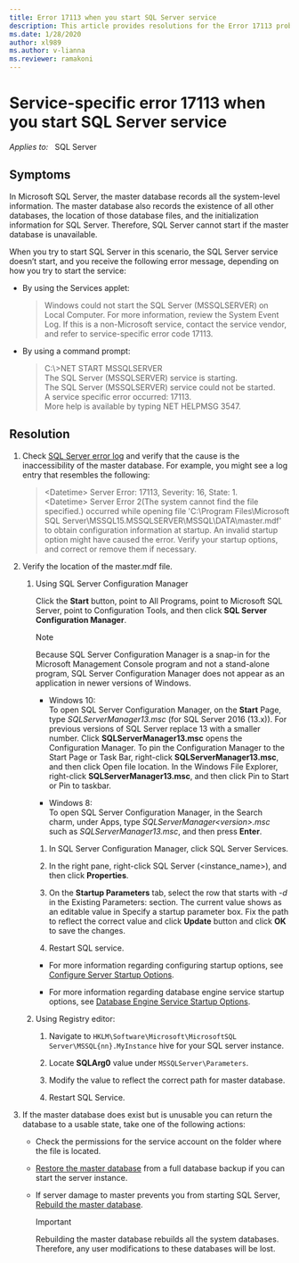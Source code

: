 ```yaml
---
title: Error 17113 when you start SQL Server service
description: This article provides resolutions for the Error 17113 problem that occurs when you start SQL Server service.
ms.date: 1/28/2020
author: xl989
ms.author: v-lianna
ms.reviewer: ramakoni
---
```


# Service-specific error 17113 when you start SQL Server service

_Applies to:_ &nbsp; SQL Server

## Symptoms

In Microsoft SQL Server, the master database records all the system-level information. The master database also records the existence of all other databases, the location of those database files, and the initialization information for SQL Server. Therefore, SQL Server cannot start if the master database is unavailable.

When you try to start SQL Server in this scenario, the SQL Server service doesn’t start, and you receive the following error message, depending on how you try to start the service:

- By using the Services applet:

    > Windows could not start the SQL Server (MSSQLSERVER) on Local Computer. For more information, review the System Event Log. If this is a non-Microsoft service, contact the service vendor, and refer to service-specific error code 17113.

- By using a command prompt:

    > C:\\>NET START MSSQLSERVER  
    The SQL Server (MSSQLSERVER) service is starting.  
    The SQL Server (MSSQLSERVER) service could not be started.  
    A service specific error occurred: 17113.  
    More help is available by typing NET HELPMSG 3547.

## Resolution

1. Check [SQL Server error log](https://docs.microsoft.com/sql/tools/configuration-manager/viewing-the-sql-server-error-log) and verify that the cause is the inaccessibility of the master database. For example, you might see a log entry that resembles the following:

    > \<Datetime> Server      Error: 17113, Severity: 16, State: 1.  
    \<Datetime> Server      Error 2(The system cannot find the file specified.) occurred while opening file 'C:\Program Files\Microsoft SQL Server\MSSQL15.MSSQLSERVER\MSSQL\DATA\master.mdf' to obtain configuration information at startup. An invalid startup option might have caused the error. Verify your startup options, and correct or remove them if necessary.

2. Verify the location of the master.mdf file.

    1. Using SQL Server Configuration Manager

        Click the **Start** button, point to All Programs, point to Microsoft SQL Server, point to Configuration Tools, and then click **SQL Server Configuration Manager**.

        > [!NOTE]
        > Because SQL Server Configuration Manager is a snap-in for the Microsoft Management Console program and not a stand-alone program, SQL Server Configuration Manager does not appear as an application in newer versions of Windows.

        - Windows 10:  
            To open SQL Server Configuration Manager, on the **Start** Page, type *SQLServerManager13.msc* (for SQL Server 2016 (13.x)). For previous versions of SQL Server replace 13 with a smaller number. Click **SQLServerManager13.msc** opens the Configuration Manager. To pin the Configuration Manager to the Start Page or Task Bar, right-click **SQLServerManager13.msc**, and then click Open file location. In the Windows File Explorer, right-click **SQLServerManager13.msc**, and then click Pin to Start or Pin to taskbar.

        - Windows 8:  
            To open SQL Server Configuration Manager, in the Search charm, under Apps, type *SQLServerManager\<version>.msc* such as *SQLServerManager13.msc*, and then press **Enter**.

        1. In SQL Server Configuration Manager, click SQL Server Services.

        1. In the right pane, right-click SQL Server (\<instance_name>), and then click **Properties**.
        1. On the **Startup Parameters** tab, select the row that starts with *-d* in the Existing Parameters: section. The current value shows as an editable value in Specify a startup parameter box. Fix the path to reflect the correct value and click **Update** button and click **OK** to save the changes.
        1. Restart SQL service.

        - For more information regarding configuring startup options, see [Configure Server Startup Options](/sql/database-engine/configure-windows/scm-services-configure-server-startup-options).

        - For more information regarding database engine service startup options, see [Database Engine Service Startup Options](/sql/database-engine/configure-windows/database-engine-service-startup-options).

    2. Using Registry editor:

        1. Navigate to `HKLM\Software\Microsoft\MicrosoftSQL Server\MSSQL{nn}.MyInstance` hive for your SQL server instance.

        1. Locate **SQLArg0** value under `MSSQLServer\Parameters`.
        1. Modify the value to reflect the correct path for master database.
        1. Restart SQL Service.

3. If the master database does exist but is unusable you can return the database to a usable state, take one of the following actions:

    - Check the permissions for the service account on the folder where the file is located.
    - [Restore the master database](/sql/relational-databases/backup-restore/restore-the-master-database-transact-sql) from a full database backup if you can start the server instance.
    - If server damage to master prevents you from starting SQL Server, [Rebuild the master database](/sql/relational-databases/databases/rebuild-system-databases).

        > [!IMPORTANT]
        > Rebuilding the master database rebuilds all the system databases. Therefore, any user modifications to these databases will be lost.

